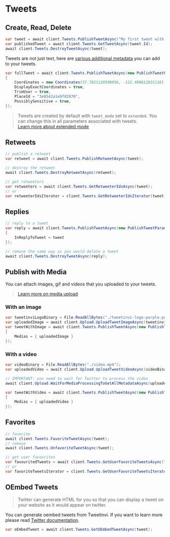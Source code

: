 # Tweets

## Create, Read, Delete

``` c#
var tweet = await client.Tweets.PublishTweetAsync("My first tweet with Tweetinvi!");
var publishedTweet = await client.Tweets.GetTweetAsync(tweet.Id);
await client.Tweets.DestroyTweetAsync(tweet);
```

Tweets are not just text, here are [various additional metadata](https://developer.twitter.com/en/docs/tweets/post-and-engage/api-reference/post-statuses-update) you can add to your tweets.

``` c#
var fullTweet = await client.Tweets.PublishTweetAsync(new PublishTweetParameters("A complex tweet from Tweetinvi")
{
    Coordinates = new Coordinates(37.7821120598956, -122.400612831116),
    DisplayExactCoordinates = true,
    TrimUser = true,
    PlaceId = "3e8542a1e9f82870",
    PossiblySensitive = true,
});
```

> Tweets are created by default with `tweet_mode` set to `extended`. You can change this in all parameters associated with tweets.\
> [Learn more about extended mode](../more/extended-tweets)

## Retweets

``` c#
// publish a retweet
var retweet = await client.Tweets.PublishRetweetAsync(tweet);

// destroy the retweet
await client.Tweets.DestroyRetweetAsync(retweet);
```

<div class="iterator-available">

``` c#
// get retweeters
var retweeters = await client.Tweets.GetRetweeterIdsAsync(tweet);
// or
var retweeterIdsIterator = client.Tweets.GetRetweeterIdsIterator(tweet);
```

</div>

## Replies

``` c#
// reply to a tweet
var reply = await client.Tweets.PublishTweetAsync(new PublishTweetParameters("here is a great reply")
{
    InReplyToTweet = tweet
});

// remove the same way as you would delete a tweet
await client.Tweets.DestroyTweetAsync(reply);
```

## Publish with Media

You can attach images, gif and videos that you uploaded to your tweets.

> [Learn more on media upload](./upload-media)

### With an image

``` c#
var tweetinviLogoBinary = File.ReadAllBytes("./tweetinvi-logo-purple.png");
var uploadedImage = await client.Upload.UploadTweetImageAsync(tweetinviLogoBinary);
var tweetWithImage = await client.Tweets.PublishTweetAsync(new PublishTweetParameters("Tweet with an image")
{
    Medias = { uploadedImage }
});
```

### With a video

``` c#
var videoBinary = File.ReadAllBytes("./video.mp4");
var uploadedVideo = await client.Upload.UploadTweetVideoAsync(videoBinary);

// IMPORTANT: you need to wait for Twitter to process the video
await client.Upload.WaitForMediaProcessingToGetAllMetadataAsync(uploadedVideo);

var tweetWithVideo = await client.Tweets.PublishTweetAsync(new PublishTweetParameters("tweet with media")
{
    Medias = { uploadedVideo }
});
```

## Favorites

``` c#
// favorite
await client.Tweets.FavoriteTweetAsync(tweet);
// remove
await client.Tweets.UnfavoriteTweetAsync(tweet);
```

<div class="iterator-available">

``` c#
// get user favourites
var favouritedTweets = await client.Tweets.GetUserFavoriteTweetsAsync("tweetinviapi");
// or
var favoriteTweetsIterator = client.Tweets.GetUserFavoriteTweetsIterator("tweetinviapi");
```

</div>

## OEmbed Tweets

> Twitter can generate HTML for you so that you can display a tweet on your website as it would appear on twitter.

You can generate oembed tweets from Tweetinvi. If you want to learn more please read [Twitter documentation](https://developer.twitter.com/en/docs/tweets/post-and-engage/api-reference/get-statuses-oembed).

``` c#
var oEmbedTweet = await client.Tweets.GetOEmbedTweetAsync(tweet);
```